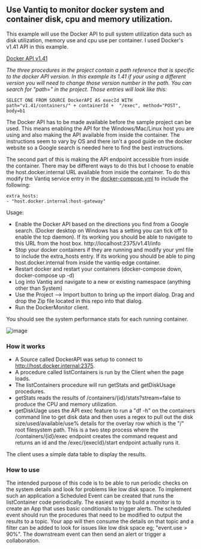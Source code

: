 ## Use Vantiq to monitor docker system and container disk, cpu and memory utilization.

This example will use the Docker API to pull system utilization data such as disk utilization, memory use and cpu use per container. I used Docker's v1.41 API in this example. 

[Docker API v1.41](https://docs.docker.com/engine/api/v1.41/)

*The three procedures in the project contain a path reference that is specific to the docker API version. In this example its 1.41 if your using a different version you will need to change those version number in the path. You can search for "path=" in the project. Those entries will look like this:*
```
SELECT ONE FROM SOURCE DockerAPI AS execId WITH path="v1.41/containers/" + containerId +  "/exec", method="POST", body=b1
```

The Docker API has to be made available before the sample project can be used. This means enabling the API for the Windows/Mac/Linux host you are using and also making the API available from inside the container. The instructions seem to vary by OS and there isn't a good guide on the docker website so a Google search is needed here to find the best instructions. 

The second part of this is making the API endpoint accessible from inside the container. There may be different ways to do this but I choose to enable the host.docker.internal URL available from inside the container. To do this modify the Vantiq service entry in the [docker-compose.yml](https://github.com/pburma/vantiqexamples/blob/master/docker_examples/vantiq_edge_simple/docker-compose.yml) to include the following:

    extra_hosts:
    - "host.docker.internal:host-gateway"

Usage:
* Enable the Docker API based on the directions you find from a Google search. (Docker desktop on Windows has a setting you can tick off to enable the tcp daemon). If its working you should be able to navigate to this URL from the host box. http://localhost:2375/v1.41/info
* Stop your docker containers if they are running and modify your yml file to include the extra_hosts entry. If its working you should be able to ping host.docker.internal from inside the vantiq-edge container.
* Restart docker and restart your containers (docker-compose down, docker-compose up -d)
* Log into Vantiq and navigate to a new or existing namespace (anything other than System)
* Use the Project --> Import button to bring up the import dialog. Drag and drop the Zip file located in this repo into that dialog. 
* Run the DockerMonitor client. 

You should see the system performance stats for each running container. 

![image](https://user-images.githubusercontent.com/11183903/151065719-3f2ea150-2caf-4054-a8f9-57514c4aa613.png)

### How it works
* A Source called DockerAPI was setup to connect to http://host.docker.internal:2375. 
* A procedure called listContainers is run by the Client when the page loads. 
* The listContainers procedure will run getStats and getDiskUsage procedures. 
* getStats reads the results of /containers/{id}/stats?stream=false to produce the CPU and memory utilization. 
* getDiskUage uses the API exec feature to run a "df -h" on the containers command line to get disk data and then uses a regex to pull out the disk size/used/available/use% details for the overlay row which is the "/" root filesystem path. This is a two step process where the /containers/{id}/exec endpoint creates the command request and returns an id and the /exec/{execId}/start endpoint actually runs it.

The client uses a simple data table to display the results. 

### How to use
The intended purpose of this code is to be able to run periodic checks on the system details and look for problems like low disk space. To implement such an application a Scheduled Event can be created that runs the listContainer code periodically. The easiest way to build a monitor is to create an App that uses basic conditionals to trigger alerts. The scheduled event should run the procedures that need to be modified to output the results to a topic. Your app will then consume the details on that topic and a filter can be added to look for issues like low disk space eg; "event.use > 90%". The downstream event can then send an alert or trigger a collaboration. 


